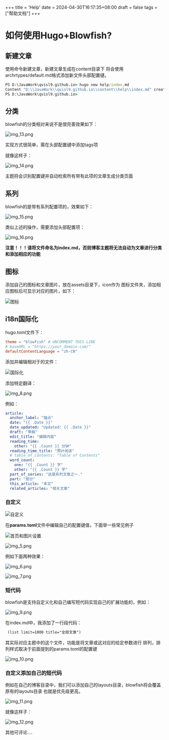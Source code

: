 +++
title = 'Help'
date = 2024-04-30T16:17:35+08:00
draft = false
tags = ["帮助文档"]
+++

# 如何使用Hugo+Blowfish?

## 新建文章

使用命令新建文章，新建文章生成在content目录下
将会使用archrtypes/default.md格式添加新文件头部配置键。

```cmd
PS D:\JavaWork\qvisl9.github.io> hugo new help/index.md
Content "D:\\JavaWork\\qvisl9.github.io\\content\\help\\index.md" created
PS D:\JavaWork\qvisl9.github.io>
```

## 分类

blowfish的分类相对来说不是很完善效果如下：

![img_13.png](img/img_13.png)

实现方式很简单，需在头部配置键中添加tags项

就像这样子：

![img_14.png](img/img_14.png)

主题将会识别配置键并自动检索所有带有此项的文章生成分类页面

## 系列
blowfish的是带有系列配置项的，效果如下：

![img_15.png](img/img_15.png)

类似上述的操作，需要添加头部配置项：

![img_16.png](img/img_16.png)

**注意！！！请将文件命名为index.md，否则博客主题将无法自动为文章进行分类和添加相应的功能**

## 图标
添加自己的图标和文章图片，放在assets目录下，icon作为 图标文件夹，添加相应图标后可显示对应的图片，如下：

![图标](img/img_1.png)

## i18n国际化

hugo.toml文件下：

```toml
theme = "blowfish" # UNCOMMENT THIS LINE
# baseURL = "https://your_domain.com/"
defaultContentLanguage = "zh-CN"
```
添加并编辑相对于的文件：

![国际化](img/img_2.png)

添加特定翻译：

![img_8.png](img/img_8.png)

例如：

```yaml
article:
  anchor_label: "锚点"
  date: "{{ .Date }}"
  date_updated: "Updated: {{ .Date }}"
  draft: "草稿"
  edit_title: "编辑内容"
  reading_time:
    other: "{{ .Count }} 分钟"
  reading_time_title: "预计阅读"
  # table_of_contents: "Table of Contents"
  word_count:
    one: "{{ .Count }} 字"
    other: "{{ .Count }} 字"
  part_of_series: "这是系列文章之一."
  part: "部分"
  this_article: "本文"
  related_articles: "相关文章"

```

### 自定义

![自定义](img/img_3.png)

在**params.toml**文件中编辑自己的配置键值，下面举一些常见例子

![首页和图片设置](img/img_4.png)

![img_5.png](img/img_5.png)

例如下面两种效果：

![img_6.png](img/img_6.png)

![img_7.png](img/img_7.png)

### 短代码

blowfish是支持自定义化和自己编写短代码实现自己的扩展功能的，例如：

![img_9.png](img/img_9.png)

在index.md中，我添加了一行段代码：
```txt
 (list limit=1000 title="全部文章")
```

其实际对应主题中的这个文件，功能是将文章或这对应的给定参数进行
排列，排列样式取决于前面提到的params.toml的配置键

![img_10.png](img/img_10.png)

### 自定义添加自己的短代码

例如在自己的博客目录中，我们可以添加自己的layouts目录，blowfish将会覆盖原有的layouts目录
也就是优先级更高。

![img_11.png](img/img_11.png)

就像这样子：

![img_12.png](img/img_12.png)

其他可评论....
